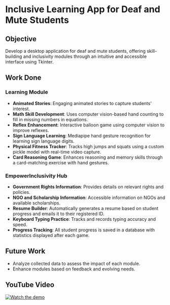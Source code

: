 # Inclusive Learning App for Deaf and Mute Students

## Objective
Develop a desktop application for deaf and mute students, offering skill-building and inclusivity modules through an intuitive and accessible interface using Tkinter.

## Work Done
### Learning Module
- **Animated Stories**: Engaging animated stories to capture students' interest.
- **Math Skill Development**: Uses computer vision-based hand counting to fill in missing numbers in equations.
- **Reflex Enhancement**: Interactive balloon game using computer vision to improve reflexes.
- **Sign Language Learning**: Mediapipe hand gesture recognition for learning sign language digits.
- **Physical Fitness Tracker**: Tracks high jumps and squats using a custom pickle model with real-time video capture.
- **Card Reasoning Game**: Enhances reasoning and memory skills through a card-matching exercise with hand gestures.

### EmpowerInclusivity Hub
- **Government Rights Information**: Provides details on relevant rights and policies.
- **NGO and Scholarship Information**: Accessible information on NGOs and available scholarships.
- **Resume Builder**: Automatically generates a resume based on student progress and emails it to their registered ID.
- **Keyboard Typing Practice**: Tracks and records typing accuracy and speed.
- **Progress Tracking**: All student progress is saved in a database with statistics displayed after each game.

## Future Work
- Analyze collected data to assess the impact of each module.
- Enhance modules based on feedback and evolving needs.

## YouTube Video
[![Watch the demo](https://img.youtube.com/vi/YOUR_VIDEO_ID/0.jpg)](https://www.youtube.com/watch?v=knj-dV7tdAg)
